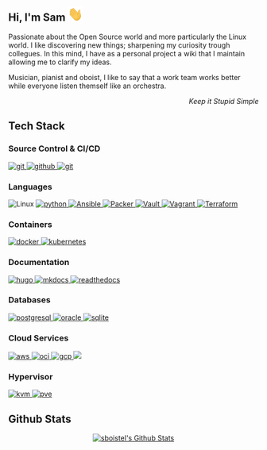 ## Hi, I'm Sam <img width="30" src="resources/waving.gif">

Passionate about the Open Source world and more particularly the Linux world.
I like discovering new things; sharpening my curiosity trough collegues.
In this mind, I have as a personal project a wiki that I maintain allowing me to clarify my ideas.

Musician, pianist and oboist, I like to say that a work team works better while everyone listen themself like an orchestra.

<div align=right><p><i>Keep it Stupid Simple</i></p></div>

## Tech Stack

### Source Control & CI/CD

<a href="https://git-scm.com/" target="_blank">
  <img src="https://img.shields.io/badge/git-F05032.svg?style=for-the-badge&logo=git&logoColor=white"
    alt="git"/>
</a>
<a href="https://github.com/sboistel" target="_blank">
  <img src="https://img.shields.io/badge/github-181717.svg?style=for-the-badge&logo=github&logoColor=white" alt="github" />
</a>
<a href="https://gitlab.com/" target="_blank">
  <img src="https://img.shields.io/badge/gitlab-e3432b.svg?style=for-the-badge&logo=gitlab&logoColor=white"
    alt="git"/>
</a>

### Languages

<a target="_blank">
  <img alt="Linux" src="https://img.shields.io/badge/Linux-FCC624?style=for-the-badge&logo=linux&logoColor=black">
</a>
<a href="https://www.python.org/" target="_blank">
  <img src="https://img.shields.io/badge/Python-3776AB.svg?style=for-the-badge&logo=python&logoColor=white" alt="python"/>
</a>
<a href="https://www.ansible.com/" target="_blank"> 
  <img src="https://img.shields.io/badge/ansible-EE0000.svg?style=for-the-badge&logo=ansible&logoColor=white" alt="Ansible"/> 
</a>
<a href="https://www.hashicorp.com/products/packer" target="_blank">
  <img alt="Packer" src="https://img.shields.io/badge/Packer-02a8ef?style=for-the-badge&logo=Packer&logoColor=white">
</a>
<a href="https://www.hashicorp.com/products/vault" target="_blank">
  <img alt="Vault" src="https://img.shields.io/badge/Vault-ffcf25?style=for-the-badge&logo=Vault&logoColor=white">
</a>
<a href="https://www.vagrantup.com/" target="_blank"> 
  <img src="https://img.shields.io/badge/vagrant-1868F2.svg?style=for-the-badge&logo=vagrant&logoColor=white" alt="Vagrant"/> 
</a>
<a href="https://www.terraform.io/" target="_blank"> 
  <img src="https://img.shields.io/badge/Terraform-7B42BC.svg?style=for-the-badge&logo=terraform&logoColor=white" alt="Terraform"/>
</a>

### Containers

<a href="https://www.docker.com/" target="_blank">
  <img src="https://img.shields.io/badge/docker-2496ED.svg?style=for-the-badge&logo=docker&logoColor=white"
    alt="docker"/>
</a>
<a href="https://kubernetes.io" target="_blank"> 
  <img src="https://img.shields.io/badge/kubernetes-326CE5.svg?style=for-the-badge&logo=kubernetes&logoColor=white" alt="kubernetes"/>
</a>

### Documentation

<a href="https://gohugo.io/" target="_blank">
  <img src="https://img.shields.io/badge/hugo-FF4088.svg?style=for-the-badge&logo=hugo&logoColor=black" alt="hugo"/> 
</a>
<a href="https://www.mkdocs.org/" target="_blank">
  <img src="https://img.shields.io/badge/MkDocs-blue.svg?style=for-the-badge&logo=Markdown&logoColor=black" alt="mkdocs"/> 
</a>
<a href="https://about.readthedocs.com/" target="_blank">
  <img src="https://img.shields.io/badge/Readthedocs-blue.svg?style=for-the-badge&logo=Readthedocs&logoColor=black" alt="readthedocs"/> 
</a>

### Databases

<a href="https://www.postgresql.org" target="_blank"> 
  <img src="https://img.shields.io/badge/postgreSQL-4169E1.svg?style=for-the-badge&logo=postgresql&logoColor=white"
    alt="postgresql"/>
</a>
<a href="https://www.oracle.com/" target="_blank"> 
  <img src="https://img.shields.io/badge/oracle-c74634.svg?style=for-the-badge&logo=oracle&logoColor=white" alt="oracle"/>
</a>
<a href="https://www.sqlite.org/" target="_blank"> 
  <img src="https://img.shields.io/badge/sqlite-003B57.svg?style=for-the-badge&logo=sqlite&logoColor=white"
    alt="sqlite"/>
</a>

### Cloud Services

<a href="https://aws.amazon.com/" target="_blank">
  <img  src="https://img.shields.io/badge/AWS-232F3E.svg?style=for-the-badge&logo=amazonaws&logoColor=white" alt="aws"/> 
</a>
<a href="https://www.oracle.com/cloud/" target="_blank">
  <img src="https://img.shields.io/badge/oracle-c74634.svg?style=for-the-badge&logo=oracle&logoColor=white" alt="oci"/>
</a>
<a href="https://cloud.google.com/" target="_blank">
  <img src="https://img.shields.io/badge/google-white.svg?style=for-the-badge&logo=google-cloud&logoColor=black" alt="gcp"/>
</a>
<a href="https://azure.microsoft.com/" target="_blank">
  <img src="https://img.shields.io/badge/Azure_DevOps-0078D7?style=for-the-badge&logo=azure-devops&logoColor=white alt="azure"/>
</a>

### Hypervisor

<a href="https://www.qemu.org/" target="_blank"> 
  <img src="https://img.shields.io/badge/qemu%20kvm-FF6600.svg?style=for-the-badge&logo=qemu&logoColor=black" alt="kvm"/>
</a>
<a href="https://www.qemu.org/" target="_blank"> 
  <img src="https://img.shields.io/badge/proxmox%20kvm-e57000.svg?style=for-the-badge&logo=proxmox&logoColor=black" alt="pve"/>
</a>

## Github Stats

<p align="center">
  <a href="https://github.com/anuraghazra/github-readme-stats">
    <img alt="sboistel's Github Stats" src="https://github-readme-stats.vercel.app/api?username=sboistel&show_icons=true&count_private=true&theme=tokyonight" height="192px"/>
  </a>
</p>

<!-- <div align="center">
  <img alt="github-contribution animation" src="resources/github-contribution-grid-snake.svg"/>
</div> -->
